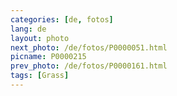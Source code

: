 ```yaml
---
categories: [de, fotos]
lang: de
layout: photo
next_photo: /de/fotos/P0000051.html
picname: P0000215
prev_photo: /de/fotos/P0000161.html
tags: [Grass]
---
```

